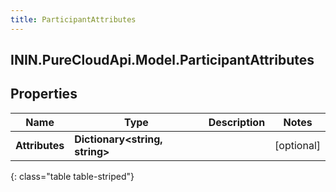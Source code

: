 ```yaml
---
title: ParticipantAttributes
---
```

## ININ.PureCloudApi.Model.ParticipantAttributes

## Properties

|Name | Type | Description | Notes|
|------------ | ------------- | ------------- | -------------|
| **Attributes** | **Dictionary&lt;string, string&gt;** |  | [optional] |
{: class="table table-striped"}


